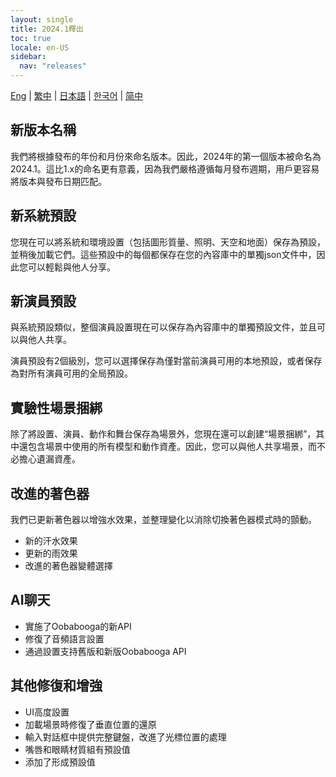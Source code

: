 ```yaml
---
layout: single
title: 2024.1釋出
toc: true
locale: en-US
sidebar:
  nav: "releases"
---
```

[Eng](/dancexr/releases/2024.1) | [繁中](/tw/dancexr/releases/2024.1) | [日本語](/jp/dancexr/releases/2024.1) | [한국어](/kr/dancexr/releases/2024.1) | [简中](/zh/dancexr/releases/2024.1)


## 新版本名稱
我們將根據發布的年份和月份來命名版本。因此，2024年的第一個版本被命名為2024.1。這比1.x的命名更有意義，因為我們嚴格遵循每月發布週期，用戶更容易將版本與發布日期匹配。

## 新系統預設
您現在可以將系統和環境設置（包括圖形質量、照明、天空和地面）保存為預設，並稍後加載它們。這些預設中的每個都保存在您的內容庫中的單獨json文件中，因此您可以輕鬆與他人分享。

## 新演員預設
與系統預設類似，整個演員設置現在可以保存為內容庫中的單獨預設文件，並且可以與他人共享。

演員預設有2個級別，您可以選擇保存為僅對當前演員可用的本地預設，或者保存為對所有演員可用的全局預設。

## 實驗性場景捆綁
除了將設置、演員、動作和舞台保存為場景外，您現在還可以創建“場景捆綁”，其中還包含場景中使用的所有模型和動作資產。因此，您可以與他人共享場景，而不必擔心遺漏資產。

## 改進的著色器
我們已更新著色器以增強水效果，並整理變化以消除切換著色器模式時的顫動。
* 新的汗水效果
* 更新的雨效果
* 改進的著色器變體選擇

## AI聊天
* 實施了Oobabooga的新API
* 修復了音頻語言設置
* 通過設置支持舊版和新版Oobabooga API

## 其他修復和增強
* UI高度設置
* 加載場景時修復了垂直位置的還原
* 輸入對話框中提供完整鍵盤，改進了光標位置的處理
* 嘴唇和眼睛材質組有預設值
* 添加了形成預設值